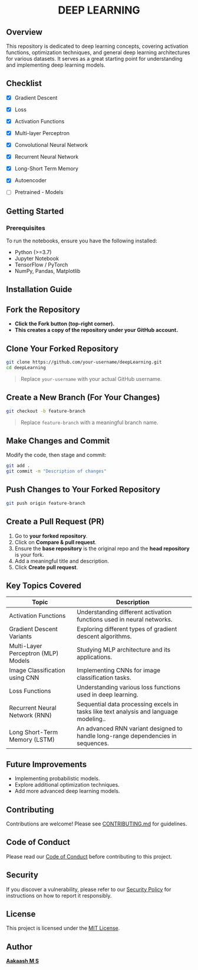 <h1 align="center">DEEP LEARNING</h1>

## Overview  

This repository is dedicated to deep learning concepts, covering activation functions, optimization techniques, and general deep learning architectures for various datasets. It serves as a great starting point for understanding and implementing deep learning models. 

 
## Checklist
- [x] Gradient Descent
- [x] Loss
- [x] Activation Functions
- [x] Multi-layer Perceptron
- [x] Convolutional Neural Network
- [x] Recurrent Neural Network
- [x] Long-Short Term Memory
- [x] Autoencoder
- [ ] Pretrained - Models



## Getting Started  

### Prerequisites  
To run the notebooks, ensure you have the following installed:  
- Python (>=3.7)  
- Jupyter Notebook  
- TensorFlow / PyTorch  
- NumPy, Pandas, Matplotlib  

## Installation Guide

## Fork the Repository
- **Click the **Fork** button (top-right corner).**
- **This creates a copy of the repository under your GitHub account.**

## Clone Your Forked Repository
```sh
git clone https://github.com/your-username/deepLearning.git
cd deepLearning
```
> Replace `your-username` with your actual GitHub username.

## Create a New Branch (For Your Changes)
```sh
git checkout -b feature-branch
```
> Replace `feature-branch` with a meaningful branch name.

## Make Changes and Commit
Modify the code, then stage and commit:
```sh
git add .
git commit -m "Description of changes"
```

## Push Changes to Your Forked Repository
```sh
git push origin feature-branch
```

## Create a Pull Request (PR)
1. Go to **your forked repository**.
2. Click on **Compare & pull request**.
3. Ensure the **base repository** is the original repo and the **head repository** is your fork.
4. Add a meaningful title and description.
5. Click **Create pull request**.



## Key Topics Covered  

| Topic | Description |
|-------------------------------|------------------------------------------------|
| Activation Functions        | Understanding different activation functions used in neural networks. |
| Gradient Descent Variants   | Exploring different types of gradient descent algorithms. |
| Multi-Layer Perceptron (MLP) Models | Studying MLP architecture and its applications. |
| Image Classification using CNN | Implementing CNNs for image classification tasks. |
| Loss Functions              | Understanding various loss functions used in deep learning. |
| Recurrent Neural Network (RNN) | Sequential data processing excels in tasks like text analysis and language modeling.. |
| Long Short-Term Memory (LSTM) | An advanced RNN variant designed to handle long-range dependencies in sequences. |


## Future Improvements  
- Implementing probabilistic models.
- Explore additional optimization techniques.  
- Add more advanced deep learning models.  

## Contributing
Contributions are welcome! Please see [CONTRIBUTING.md](docs/CONTRIBUTING.md) for guidelines.

## Code of Conduct
Please read our [Code of Conduct](docs/CODE_OF_CONDUCT.md) before contributing to this project.

## Security
If you discover a vulnerability, please refer to our [Security Policy](docs/SECURITY.md) for instructions on how to report it responsibly.


## License  
This project is licensed under the [MIT License](LICENSE).  

## Author
[**Aakaash M S**](https://github.com/msaakaash)

